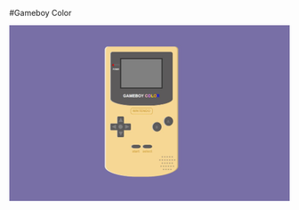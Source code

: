 #Gameboy Color

![alt text](https://github.com/jcalzateb/GameboyColor/blob/master/imgRead/gameboy.JPG "Logo Title Text 1")
